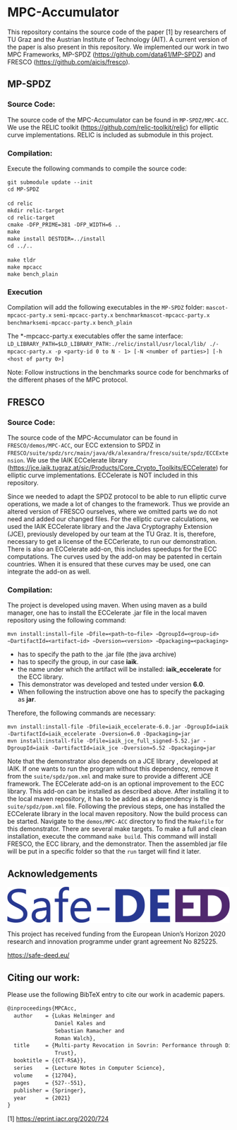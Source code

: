 # MPC-Accumulator

This repository contains the source code of the paper [1] by researchers of TU Graz and the Austrian Institute of Technology (AIT). A current version of the paper is also present in this repository. We implemented our work in two MPC Frameworks, MP-SPDZ (https://github.com/data61/MP-SPDZ) and FRESCO (https://github.com/aicis/fresco).

## MP-SPDZ

### Source Code:
The source code of the MPC-Accumulator can be found in `MP-SPDZ/MPC-ACC`. We use the RELIC toolkit (https://github.com/relic-toolkit/relic) for elliptic curve implementations. RELIC is included as submodule in this project.

### Compilation:
Execute the following commands to compile the source code:
```
git submodule update --init
cd MP-SPDZ

cd relic
mkdir relic-target
cd relic-target
cmake -DFP_PRIME=381 -DFP_WIDTH=6 ..
make
make install DESTDIR=../install
cd ../..

make tldr
make mpcacc
make bench_plain
```

### Execution
Compilation will add the following executables in the `MP-SPDZ` folder:
`mascot-mpcacc-party.x`
`semi-mpcacc-party.x`
`benchmarkmascot-mpcacc-party.x`
`benchmarksemi-mpcacc-party.x`
`bench_plain`

The *-mpcacc-party.x executables offer the same interface:
`LD_LIBRARY_PATH=$LD_LIBRARY_PATH:./relic/install/usr/local/lib/ ./-mpcacc-party.x -p <party-id 0 to N - 1> [-N <number of parties>] [-h <host of party 0>]`

Note: Follow instructions in the benchmarks source code for benchmarks of the different phases of the MPC protocol.

## FRESCO

### Source Code:
The source code of the MPC-Accumulator can be found in `FRESCO/demos/MPC-ACC`, our ECC extension to SPDZ in `FRESCO/suite/spdz/src/main/java/dk/alexandra/fresco/suite/spdz/ECCExtension`. We use the IAIK ECCelerate library (https://jce.iaik.tugraz.at/sic/Products/Core_Crypto_Toolkits/ECCelerate) for elliptic curve implementations. ECCelerate is NOT included in this repository.

Since we needed to adapt the SPDZ protocol to be able to run elliptic curve operations, we made a lot of changes to the framework. Thus we provide an altered version of FRESCO ourselves, where we omitted parts we do not need and added our changed files. For the elliptic curve calculations, we used the IAIK ECCelerate library and the Java Cryptography Extension (JCE), previously developed by our team at the TU Graz. It is, therefore, necessary to get a license of the ECCerlerate, to run our demonstration. There is also an ECCelerate add-on, this includes speedups for the ECC computations. The curves used by the add-on may be patented in certain countries. When it is ensured that these curves may be used, one can integrate the add-on as well.

### Compilation:
The project is developed using maven. When using maven as a build manager, one has to install the ECCelerate .jar file in the local maven repository using the following command:
```
mvn install:install−file −Dfile=<path−to−file> −DgroupId=<group−id> −DartifactId=<artifact−id> −Dversion=<version> −Dpackaging=<packaging>
```
* <path-to-file> has to specify the path to the .jar file (the java archive)
* <group-id> has to specify the group, in our case **iaik**.
* <artifact-id> the name under which the artifact will be installed: **iaik_eccelerate** for the ECC library.
* <version> This demonstrator was developed and tested under version **6.0**.
* <packaging> When following the instruction above one has to specify the packaging as **jar**.

Therefore, the following commands are necessary:
```
mvn install:install-file -Dfile=iaik_eccelerate-6.0.jar -DgroupId=iaik -DartifactId=iaik_eccelerate -Dversion=6.0 -Dpackaging=jar
mvn install:install-file -Dfile=iaik_jce_full_signed-5.52.jar -DgroupId=iaik -DartifactId=iaik_jce -Dversion=5.52 -Dpackaging=jar
```

Note that the demonstrator also depends on a JCE library , developed at IAIK. If one wants to
run the program without this dependency, remove it from the `suite/spdz/pom.xml` and make
sure to provide a different JCE framework. The ECCelerate add-on is an optional improvement
to the ECC library. This add-on can be installed as described above. After installing it to the
local maven repository, it has to be added as a dependency is the `suite/spdz/pom.xml` file.
Following the previous steps, one has installed the ECCelerate library in the local maven
repository. Now the build process can be started. Navigate to the `demos/MPC-ACC` directory
to find the `Makefile` for this demonstrator. There are several make targets. To make a full and
clean installation, execute the command `make build`. This command will install FRESCO, the
ECC library, and the demonstrator. Then the assembled jar file will be put in a specific folder
so that the `run` target will find it later.

## Acknowledgements

![Safe-DEED Logo](https://github.com/IAIK/MPC-Accumulator/blob/master/Safe-DEED_logo.png)

This project has received funding from the European Union’s Horizon 2020 research and innovation programme under grant agreement No 825225.

https://safe-deed.eu/

## Citing our work:
Please use the following BibTeX entry to cite our work in academic papers.

```tex
@inproceedings{MPCAcc,
  author    = {Lukas Helminger and
               Daniel Kales and
               Sebastian Ramacher and
               Roman Walch},
  title     = {Multi-party Revocation in Sovrin: Performance through Distributed
               Trust},
  booktitle = {{CT-RSA}},
  series    = {Lecture Notes in Computer Science},
  volume    = {12704},
  pages     = {527--551},
  publisher = {Springer},
  year      = {2021}
}

```


[1] https://eprint.iacr.org/2020/724
